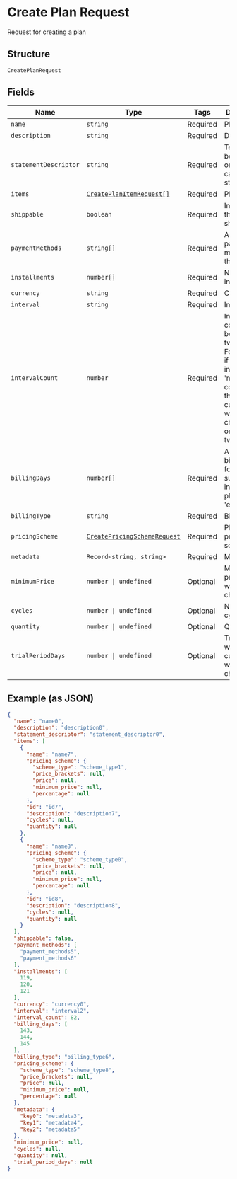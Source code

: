 
# Create Plan Request

Request for creating a plan

## Structure

`CreatePlanRequest`

## Fields

| Name | Type | Tags | Description |
|  --- | --- | --- | --- |
| `name` | `string` | Required | Plan's name |
| `description` | `string` | Required | Description |
| `statementDescriptor` | `string` | Required | Text that will be printed on the credit card's statement |
| `items` | [`CreatePlanItemRequest[]`](../../doc/models/create-plan-item-request.md) | Required | Plan items |
| `shippable` | `boolean` | Required | Indicates if the plan is shippable |
| `paymentMethods` | `string[]` | Required | Allowed payment methods for the plan |
| `installments` | `number[]` | Required | Number of installments |
| `currency` | `string` | Required | Currency |
| `interval` | `string` | Required | Interval |
| `intervalCount` | `number` | Required | Interval counts between two charges. For instance, if the interval is 'month' and count is 2, the customer will be charged once every two months. |
| `billingDays` | `number[]` | Required | Allowed billings days for the subscription, in case the plan type is 'exact_day' |
| `billingType` | `string` | Required | Billing type |
| `pricingScheme` | [`CreatePricingSchemeRequest`](../../doc/models/create-pricing-scheme-request.md) | Required | Plan's pricing scheme |
| `metadata` | `Record<string, string>` | Required | Metadata |
| `minimumPrice` | `number \| undefined` | Optional | Minimum price that will be charged |
| `cycles` | `number \| undefined` | Optional | Number of cycles |
| `quantity` | `number \| undefined` | Optional | Quantity |
| `trialPeriodDays` | `number \| undefined` | Optional | Trial period, where the customer will not be charged. |

## Example (as JSON)

```json
{
  "name": "name0",
  "description": "description0",
  "statement_descriptor": "statement_descriptor0",
  "items": [
    {
      "name": "name7",
      "pricing_scheme": {
        "scheme_type": "scheme_type1",
        "price_brackets": null,
        "price": null,
        "minimum_price": null,
        "percentage": null
      },
      "id": "id7",
      "description": "description7",
      "cycles": null,
      "quantity": null
    },
    {
      "name": "name8",
      "pricing_scheme": {
        "scheme_type": "scheme_type0",
        "price_brackets": null,
        "price": null,
        "minimum_price": null,
        "percentage": null
      },
      "id": "id8",
      "description": "description8",
      "cycles": null,
      "quantity": null
    }
  ],
  "shippable": false,
  "payment_methods": [
    "payment_methods5",
    "payment_methods6"
  ],
  "installments": [
    119,
    120,
    121
  ],
  "currency": "currency0",
  "interval": "interval2",
  "interval_count": 82,
  "billing_days": [
    143,
    144,
    145
  ],
  "billing_type": "billing_type6",
  "pricing_scheme": {
    "scheme_type": "scheme_type8",
    "price_brackets": null,
    "price": null,
    "minimum_price": null,
    "percentage": null
  },
  "metadata": {
    "key0": "metadata3",
    "key1": "metadata4",
    "key2": "metadata5"
  },
  "minimum_price": null,
  "cycles": null,
  "quantity": null,
  "trial_period_days": null
}
```

